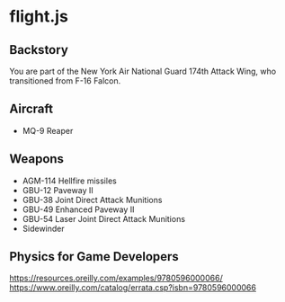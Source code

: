 # flight.js

## Backstory

You are part of the New York Air National Guard 174th Attack Wing, who transitioned from F-16 Falcon.

## Aircraft
* MQ-9 Reaper

## Weapons
* AGM-114 Hellfire missiles
* GBU-12 Paveway II
* GBU-38 Joint Direct Attack Munitions
* GBU-49 Enhanced Paveway II
* GBU-54 Laser Joint Direct Attack Munitions
* Sidewinder

## Physics for Game Developers
https://resources.oreilly.com/examples/9780596000066/
https://www.oreilly.com/catalog/errata.csp?isbn=9780596000066


